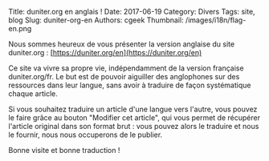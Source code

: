 Title: duniter.org en anglais !
Date: 2017-06-19
Category: Divers
Tags: site, blog
Slug: duniter-org-en
Authors: cgeek
Thumbnail: /images/i18n/flag-en.png

Nous sommes heureux de vous présenter la version anglaise du site duniter.org : [https://duniter.org/en](https://duniter.org/en)

Ce site va vivre sa propre vie, indépendamment de la version française duniter.org/fr. Le but est de pouvoir aiguiller des anglophones sur des ressources dans leur langue, sans avoir à traduire de façon systématique chaque article.

Si vous souhaitez traduire un article d'une langue vers l'autre, vous pouvez le faire grâce au bouton "Modifier cet article", qui vous permet de récupérer l'article original dans son format brut : vous pouvez alors le traduire et nous le fournir, nous nous occuperons de le publier.

Bonne visite et bonne traduction !